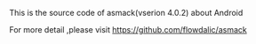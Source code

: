 This is the source code of asmack(vserion 4.0.2) about Android

For more detail ,please visit https://github.com/flowdalic/asmack
